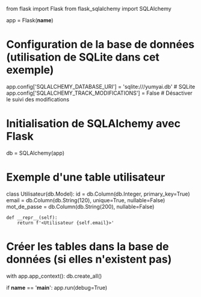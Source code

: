 from flask import Flask
from flask_sqlalchemy import SQLAlchemy

app = Flask(__name__)

# Configuration de la base de données (utilisation de SQLite dans cet exemple)
app.config['SQLALCHEMY_DATABASE_URI'] = 'sqlite:///yumyai.db'  # SQLite
app.config['SQLALCHEMY_TRACK_MODIFICATIONS'] = False  # Désactiver le suivi des modifications

# Initialisation de SQLAlchemy avec Flask
db = SQLAlchemy(app)

# Exemple d'une table utilisateur
class Utilisateur(db.Model):
    id = db.Column(db.Integer, primary_key=True)
    email = db.Column(db.String(120), unique=True, nullable=False)
    mot_de_passe = db.Column(db.String(200), nullable=False)

    def __repr__(self):
        return f'<Utilisateur {self.email}>'

# Créer les tables dans la base de données (si elles n'existent pas)
with app.app_context():
    db.create_all()

if __name__ == '__main__':
    app.run(debug=True)
